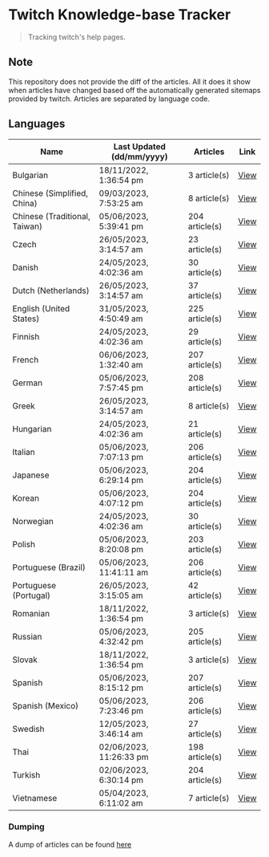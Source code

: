 # Twitch Knowledge-base Tracker
> Tracking twitch's help pages. 

## Note
This repository does not provide the diff of the articles. All it does it show when articles have changed based
off the automatically generated sitemaps provided by twitch. Articles are separated by language code.

## Languages

| Name                          | Last Updated (dd/mm/yyyy) | Articles       | Link                   |
|-------------------------------|---------------------------|----------------|------------------------|
| Bulgarian                     | 18/11/2022, 1:36:54 pm    | 3 article(s)   | [View](docs/bg.md)     |
| Chinese (Simplified, China)   | 09/03/2023, 7:53:25 am    | 8 article(s)   | [View](docs/zh_CN.md)  |
| Chinese (Traditional, Taiwan) | 05/06/2023, 5:39:41 pm    | 204 article(s) | [View](docs/zh_TW.md)  |
| Czech                         | 26/05/2023, 3:14:57 am    | 23 article(s)  | [View](docs/cs.md)     |
| Danish                        | 24/05/2023, 4:02:36 am    | 30 article(s)  | [View](docs/da.md)     |
| Dutch (Netherlands)           | 26/05/2023, 3:14:57 am    | 37 article(s)  | [View](docs/nl_NL.md)  |
| English (United States)       | 31/05/2023, 4:50:49 am    | 225 article(s) | [View](docs/en_US.md)  |
| Finnish                       | 24/05/2023, 4:02:36 am    | 29 article(s)  | [View](docs/fi.md)     |
| French                        | 06/06/2023, 1:32:40 am    | 207 article(s) | [View](docs/fr.md)     |
| German                        | 05/06/2023, 7:57:45 pm    | 208 article(s) | [View](docs/de.md)     |
| Greek                         | 26/05/2023, 3:14:57 am    | 8 article(s)   | [View](docs/el.md)     |
| Hungarian                     | 24/05/2023, 4:02:36 am    | 21 article(s)  | [View](docs/hu.md)     |
| Italian                       | 05/06/2023, 7:07:13 pm    | 206 article(s) | [View](docs/it.md)     |
| Japanese                      | 05/06/2023, 6:29:14 pm    | 204 article(s) | [View](docs/ja.md)     |
| Korean                        | 05/06/2023, 4:07:12 pm    | 204 article(s) | [View](docs/ko.md)     |
| Norwegian                     | 24/05/2023, 4:02:36 am    | 30 article(s)  | [View](docs/no.md)     |
| Polish                        | 05/06/2023, 8:20:08 pm    | 203 article(s) | [View](docs/pl.md)     |
| Portuguese (Brazil)           | 05/06/2023, 11:41:11 am   | 206 article(s) | [View](docs/pt_BR.md)  |
| Portuguese (Portugal)         | 26/05/2023, 3:15:05 am    | 42 article(s)  | [View](docs/pt_PT.md)  |
| Romanian                      | 18/11/2022, 1:36:54 pm    | 3 article(s)   | [View](docs/ro.md)     |
| Russian                       | 05/06/2023, 4:32:42 pm    | 205 article(s) | [View](docs/ru.md)     |
| Slovak                        | 18/11/2022, 1:36:54 pm    | 3 article(s)   | [View](docs/sk.md)     |
| Spanish                       | 05/06/2023, 8:15:12 pm    | 207 article(s) | [View](docs/es.md)     |
| Spanish (Mexico)              | 05/06/2023, 7:23:46 pm    | 206 article(s) | [View](docs/es_MX.md)  |
| Swedish                       | 12/05/2023, 3:46:14 am    | 27 article(s)  | [View](docs/sv.md)     |
| Thai                          | 02/06/2023, 11:26:33 pm   | 198 article(s) | [View](docs/th.md)     |
| Turkish                       | 02/06/2023, 6:30:14 pm    | 204 article(s) | [View](docs/tr.md)     |
| Vietnamese                    | 05/04/2023, 6:11:02 am    | 7 article(s)   | [View](docs/vi.md)     |

### Dumping
A dump of articles can be found [here](docs/RAW.md)